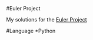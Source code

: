 #Euler Project

My solutions for the [Euler Project](https://projecteuler.net/about)

#Language
*Python